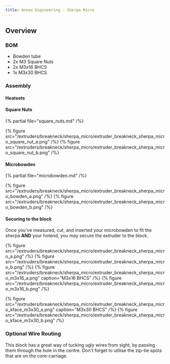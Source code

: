 ```yaml
---
title: Annex Engineering - Sherpa Micro
---
```


## Overview

### BOM

- Bowden tube
- 2x M3 Square Nuts
- 2x M3x16 BHCS
- 1x M3x30 BHCS

### Assembly

#### Heatsets

#### Square Nuts
{% partial file="square_nuts.md" /%}

{% figure src="/extruders/breakneck/sherpa_micro/extruder_breakneck_sherpa_micro_square_nut_a.png" /%}
{% figure src="/extruders/breakneck/sherpa_micro/extruder_breakneck_sherpa_micro_square_nut_b.png" /%}

#### Microbowden
{% partial file="microbowden.md" /%}

{% figure src="/extruders/breakneck/sherpa_micro/extruder_breakneck_sherpa_micro_bowden_a.png" /%}
{% figure src="/extruders/breakneck/sherpa_micro/extruder_breakneck_sherpa_micro_bowden_b.png" /%}

#### Securing to the block
Once you've measured, cut, and inserted your microbowden to fit the sherpa **AND** your hotend,
you may secure the extruder to the block.

{% figure src="/extruders/breakneck/sherpa_micro/extruder_breakneck_sherpa_micro_a.png" /%}
{% figure src="/extruders/breakneck/sherpa_micro/extruder_breakneck_sherpa_micro_b.png" /%}
{% figure src="/extruders/breakneck/sherpa_micro/extruder_breakneck_sherpa_micro_m3x16_a.png" caption="M3x16 BHCS" /%}
{% figure src="/extruders/breakneck/sherpa_micro/extruder_breakneck_sherpa_micro_m3x16_b.png" /%}

{% figure src="/extruders/breakneck/sherpa_micro/extruder_breakneck_sherpa_micro_kface_m3x30_a.png" caption="M3x30 BHCS" /%}
{% figure src="/extruders/breakneck/sherpa_micro/extruder_breakneck_sherpa_micro_kface_m3x30_b.png" /%}

### Optional Wire Routing
This block has a great way of tucking ugly wires from sight, by passing them through the hole in the centre.
Don't forget to utilise the zip-tie spots that are on the core-carriage.
